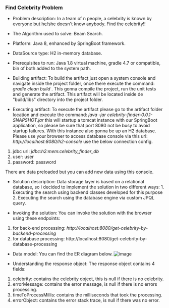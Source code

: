 ### **Find Celebrity Problem**

- Problem description:
In a team of n people, a celebrity is known by everyone but he/she doesn't know anybody. Find the celebrity!!

- The Algorithm used to solve: Beam Search.

- Platform: Java 8, enhanced by SpringBoot framework.

- DataSource type: H2 in-memory database.

- Prerequisites to run:
Java 1.8 virtual machine, gradle 4.7 or compatible, bin of both added to the system path.

- Building artifact: 
To build the artifact just open a system console and navigate inside the project folder, once there execute the command: *gradle clean build*  . This gonna compile the project, run the unit tests and generate the artifact. This artifact will be located inside de "build/libs" directory into the project folder.

- Executing artifact:
To execute the artifact please go to the artifact folder location and execute the command: *java -jar celebrity-finder-0.0.1-SNAPSHOT.jar* this will startup a tomcat instance with our SpringBoot application, so please be sure that port 8080 not be busy to avoid startup failures. With this instance also gonna be up an H2 database. Please use your browser to access database console via this url: *http://localhost:8080/h2-console* use the below connection config.
1. jdbc url: *jdbc:h2:mem:celebrity_finder_db* 
2. user: user
3. password: password

There are data preloaded but you can add new data using this console.

- Solution description: 
Data storage layer is based on a relational database, so i decided to implement the solution in two different ways: 1. Executing the search using backend classes developed for this purpose 2. Executing the search using the database engine via custom JPQL query.

- Invoking the solution:
You can invoke the solution with the browser using these endpoints:

1. for back-end processing: *http://localhost:8080/get-celebrity-by-backend-processing*
2. for database processing: http://localhost:8080/get-celebrity-by-database-processing

- Data model:
You can find the ER diagram below.
![image](https://user-images.githubusercontent.com/12778024/61179057-592dfa00-a5c0-11e9-99d6-62e3e861b0cc.png)

- Understanding the response object:
The response object contains 4 fields:
1. celebrity: contains the celebrity object, this is null if there is no celebrity.
2. errorMessage: contains the error message, is null if there is no errors processing.
3. timeToProcessMillis: contains the milliseconds that took the processing. 
4. errorObject: contains the error stack trace, is null if there was no error.
